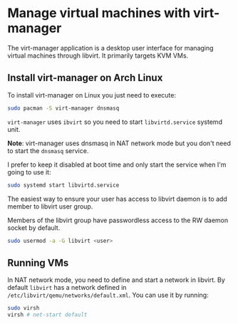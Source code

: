 # Manage virtual machines with virt-manager

The virt-manager application is a desktop user interface for managing virtual machines through libvirt.
It primarily targets KVM VMs.

## Install virt-manager on Arch Linux

To install virt-manager on Linux you just need to execute:

```bash
sudo pacman -S virt-manager dnsmasq
```
`virt-manager` uses `ibvirt` so you need to start `libvirtd.service` systemd unit.

**Note**: virt-manager uses dnsmasq in NAT network mode but you don't need to start the `dnsmasq`
service.

I prefer to keep it disabled at boot time and only start the service when I'm going to use it:

```bash
sudo systemd start libvirtd.service
```

The easiest way to ensure your user has access to libvirt daemon is to add member to libvirt user group.

Members of the libvirt group have passwordless access to the RW daemon socket by default.

```bash
sudo usermod -a -G libvirt <user>
```
## Running VMs

In NAT network mode, you need to define and start a network in libvirt. By default `libvirt` has a
network defined in `/etc/libvirt/qemu/networks/default.xml`. You can use it by running:

```bash
sudo virsh
virsh # net-start default
```
